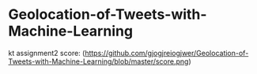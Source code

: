 # Geolocation-of-Tweets-with-Machine-Learning
kt assignment2
score:
(https://github.com/gjogjreiogjwer/Geolocation-of-Tweets-with-Machine-Learning/blob/master/score.png)
